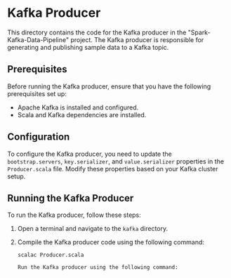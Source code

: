 # Kafka Producer

This directory contains the code for the Kafka producer in the "Spark-Kafka-Data-Pipeline" project. The Kafka producer is responsible for generating and publishing sample data to a Kafka topic.

## Prerequisites

Before running the Kafka producer, ensure that you have the following prerequisites set up:

- Apache Kafka is installed and configured.
- Scala and Kafka dependencies are installed.

## Configuration

To configure the Kafka producer, you need to update the `bootstrap.servers`, `key.serializer`, and `value.serializer` properties in the `Producer.scala` file. Modify these properties based on your Kafka cluster setup.

## Running the Kafka Producer

To run the Kafka producer, follow these steps:

1. Open a terminal and navigate to the `kafka` directory.

2. Compile the Kafka producer code using the following command:

   ```shell
   scalac Producer.scala

   Run the Kafka producer using the following command:
